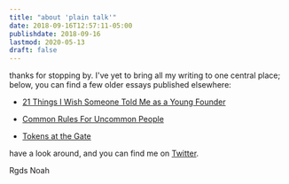 ```yaml
---
title: "about 'plain talk'"
date: 2018-09-16T12:57:11-05:00
publishdate: 2018-09-16
lastmod: 2020-05-13
draft: false
---
```


thanks for stopping by. I've yet to bring all my writing to one central place; below, you can find a few older essays published elsewhere:

- <a href="https://hackernoon.com/21-things-i-wish-someone-told-me-as-a-young-founder-b5dc6bb92d49" target="_blank">21 Things I Wish Someone Told Me as a Young Founder</a>


- <a href="https://hackernoon.com/common-rules-for-uncommon-people-74dc65d5d058" target="_blank">Common Rules For Uncommon People</a>

- <a href="https://hackernoon.com/tokens-at-the-gate-what-happens-after-the-icos-5cd013f37782" target="_blank">Tokens at the Gate</a>

have a look around, and you can find me on <a href="http://twitter.com/njess" target="_blank">Twitter</a>.  

Rgds
Noah


